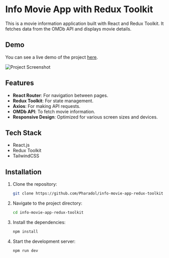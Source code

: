 # Info Movie App with Redux Toolkit

This is a movie information application built with React and Redux Toolkit. It fetches data from the OMDb API and displays movie details.

## Demo
You can see a live demo of the project [here](https://pharadol.github.io/typing-test-game-js/).

![Project Screenshot](https://img5.pic.in.th/file/secure-sv1/info-movie-app-redux-toolkit.png)

## Features

- **React Router**: For navigation between pages.
- **Redux Toolkit**: For state management.
- **Axios**: For making API requests.
- **OMDb API**: To fetch movie information.
- **Responsive Design**: Optimized for various screen sizes and devices.

## Tech Stack
 - React.js
 - Redux Toolkit
 - TailwindCSS

## Installation

1. Clone the repository:
    ```sh
    git clone https://github.com/Pharadol/info-movie-app-redux-toolkit
    ```

2. Navigate to the project directory:
    ```sh
    cd info-movie-app-redux-toolkit
    ```

3. Install the dependencies:
    ```sh
    npm install
    ```

4. Start the development server:
    ```sh
    npm run dev
    ```
